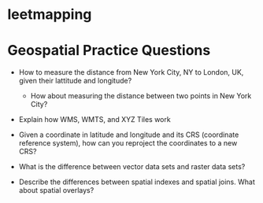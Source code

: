 # leetmapping





# Geospatial Practice Questions


 - How to measure the distance from New York City, NY to London, UK, given their lattitude and longitude?
   - How about measuring the distance between two points in New York City?
  
 - Explain how WMS, WMTS, and XYZ Tiles work

 - Given a coordinate in latitude and longitude and its CRS (coordinate reference system), how can you reproject the coordinates to a new CRS?

 - What is the difference between vector data sets and raster data sets?

- Describe the differences between spatial indexes and spatial joins. What about spatial overlays?

